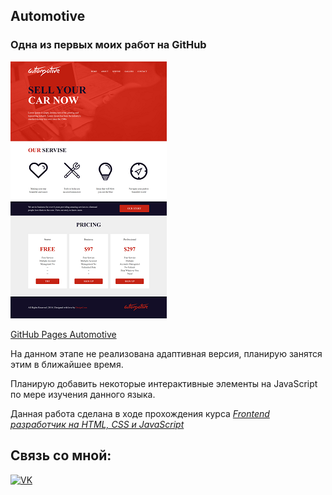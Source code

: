 ## Automotive 
### Одна из первых моих работ на GitHub  

![screenshot](README/Automotive.png)

[GitHub Pages Automotive](https://vsamura.github.io/Automotive/)

На данном этапе не реализована адаптивная версия, планирую занятся этим в ближайшее время.  

Планирую добавить некоторые интерактивные элементы на JavaScript по мере изучения данного языка.  

Данная работа сделана в ходе прохождения курса [*Frontend разработчик на HTML, CSS и JavaScript*](https://stepik.org/course/113402)  

## Связь со мной:
[![VK](https://img.shields.io/badge/вконтакте-%232E87FB.svg?&style=for-the-badge&logo=vk&logoColor=white)](https://vk.com/vxsamura)
